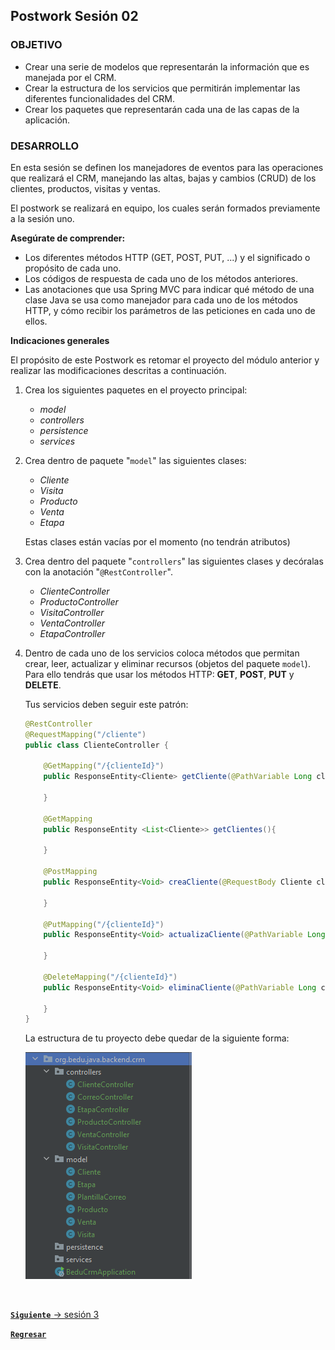 ## Postwork Sesión 02

### OBJETIVO
- Crear una serie de modelos que representarán la información que es manejada por el CRM.
- Crear la estructura de los servicios que permitirán implementar las diferentes funcionalidades del CRM.
- Crear los paquetes que representarán cada una de las capas de la aplicación.


### DESARROLLO

En esta sesión se definen los manejadores de eventos para las operaciones que realizará el CRM, manejando las altas, bajas y cambios (CRUD) de los clientes, productos, visitas y ventas.

El postwork se realizará en equipo, los cuales serán formados previamente a la sesión uno.

**Asegúrate de comprender:**

- Los diferentes métodos HTTP (GET, POST, PUT, ...) y el significado o propósito de cada uno.
- Los códigos de respuesta de cada uno de los métodos anteriores.
- Las anotaciones que usa Spring MVC para indicar qué método de una clase Java se usa como manejador para cada uno de los métodos HTTP, y cómo recibir los parámetros de las peticiones en cada uno de ellos.


**Indicaciones generales**

El propósito de este Postwork es retomar el proyecto del módulo anterior y realizar las modificaciones descritas a continuación. 

1. Crea los siguientes paquetes en el proyecto principal:
    - *model*
    - *controllers*
    - *persistence*
    - *services*
2. Crea dentro de paquete "`model`" las siguientes clases:
    - *Cliente*
    - *Visita*
    - *Producto*
    - *Venta*
    - *Etapa*

    Estas clases están vacías por el momento (no tendrán atributos)

3. Crea dentro del paquete "`controllers`" las siguientes clases y decóralas con la anotación "`@RestController`".
    - *ClienteController*
    - *ProductoController*
    - *VisitaController*
    - *VentaController*
    - *EtapaController*
    
4. Dentro de cada uno de los servicios coloca métodos que permitan crear, leer, actualizar y eliminar recursos (objetos del paquete `model`). Para ello tendrás que usar los métodos HTTP: **GET**, **POST**, **PUT** y **DELETE**.

    Tus servicios deben seguir este patrón:

    ```java
    @RestController
    @RequestMapping("/cliente")
    public class ClienteController {

        @GetMapping("/{clienteId}")
        public ResponseEntity<Cliente> getCliente(@PathVariable Long clienteId){

        }

        @GetMapping
        public ResponseEntity <List<Cliente>> getClientes(){

        }

        @PostMapping
        public ResponseEntity<Void> creaCliente(@RequestBody Cliente cliente){

        }

        @PutMapping("/{clienteId}")
        public ResponseEntity<Void> actualizaCliente(@PathVariable Long clienteId, @RequestBody Cliente cliente){

        }

        @DeleteMapping("/{clienteId}")
        public ResponseEntity<Void> eliminaCliente(@PathVariable Long clienteId){

        }
    }
    ```


    La estructura de tu proyecto debe quedar de la siguiente forma:

    ![imagen](img/img_01.png)


<br>

[**`Siguiente`** -> sesión 3](../../Sesion-03/)

[**`Regresar`**](../)